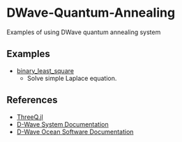 # DWave-Quantum-Annealing
Examples of using DWave quantum annealing system

## Examples
- [binary_least_square](./binary_least_square.py)
  - Solve simple Laplace equation.

## References
- [ThreeQ.jl](https://github.com/omalled/ThreeQ.jl)
- [D-Wave System Documentation](https://docs.dwavesys.com/docs/latest/index.html#)
- [D-Wave Ocean Software Documentation](https://docs.ocean.dwavesys.com/en/latest/getting_started.html)
